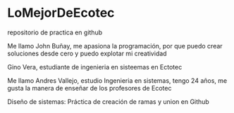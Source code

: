 # LoMejorDeEcotec
repositorio de practica en github


Me llamo John Buñay, me apasiona la programación, por que puedo crear soluciones desde cero y puedo explotar mi creatividad

Gino Vera, estudiante de ingenieria en sisteemas en Ectotec

Me llamo Andres Vallejo, estudio Ingenieria en sistemas, tengo 24 años, me gusta la manera de enseñar de los profesores de Ecotec

Diseño de sistemas: Práctica de creación de ramas y union en Github
